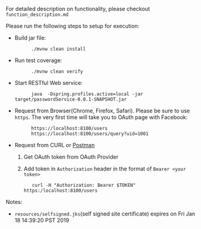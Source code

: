 For detailed description on functionality, please checkout `function_description.md`

Please run the following steps to setup for execution:

* Build jar file:

			./mvnw clean install

* Run test coverage:

			./mvnw clean verify

* Start RESTful Web service:

			java  -Dspring.profiles.active=local -jar target/passwordService-0.0.1-SNAPSHOT.jar
	
* Request from Browser(Chrome, Firefox, Safari). Please be sure to use `https`. The very first time will take you to OAuth page with Facebook:

			https://localhost:8100/users
			https://localhost:8100/users/query?uid=1001
			
	
* Request from CURL or [Postman](https://www.getpostman.com/ "Postman")
  1. Get OAuth token from OAuth Provider
  2. Add token in `Authorization` header in the format of `Bearer <your token>`
  
  
  			curl -H "Authorization: Bearer $TOKEN" https:/localhost:8100/users
  

			




Notes:

- `resources/selfsigned.jks`(self signed site certificate) expires on Fri Jan 18 14:39:20 PST 2019